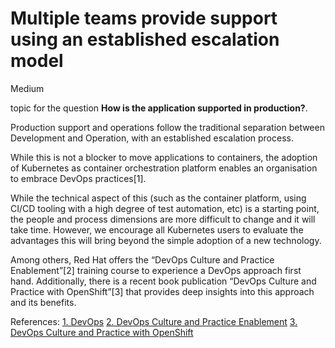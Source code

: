 # Multiple teams provide support using an established escalation model

<div class="risk-rounded-box medium">Medium</div>

topic for the question **How is the application supported in production?**.

Production support and operations follow the traditional separation between
Development and Operation, with an established escalation process.

While this is not a blocker to move applications to containers, the adoption of
Kubernetes as container orchestration platform enables an organisation to
embrace DevOps practices[1].

While the technical aspect of this (such as the container platform, using CI/CD
tooling with a high degree of test automation, etc) is a starting point, the people
and process dimensions are more difficult to change and it will take time. However,
we encourage all Kubernetes users to evaluate the advantages this will bring beyond
the simple adoption of a new technology.

Among others, Red Hat offers the “DevOps Culture and Practice Enablement”[2]
training course to experience a DevOps approach first hand. Additionally, there
is a recent book publication “DevOps Culture and Practice with OpenShift”[3]
that provides deep insights into this approach and its benefits.

References:
[1. DevOps](https://developers.redhat.com/topics/devops)
[2. DevOps Culture and Practice Enablement](https://www.redhat.com/en/services/training/do500-devops-culture-and-practice-enablement)
[3. DevOps Culture and Practice with OpenShift](https://www.packtpub.com/product/devops-culture-and-practice-with-openshift/9781800202368)
